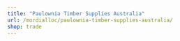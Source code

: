 ```yaml
---
title: "Paulownia Timber Supplies Australia"
url: /mordialloc/paulownia-timber-supplies-australia/
shop: trade
---
```


